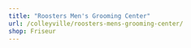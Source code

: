 ```yaml
---
title: "Roosters Men's Grooming Center"
url: /colleyville/roosters-mens-grooming-center/
shop: Friseur
---
```

